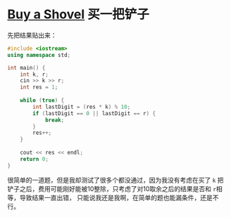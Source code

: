 # [Buy a Shovel](https://codeforces.com/problemset/problem/732/A)  买一把铲子

先把结果贴出来：

```cpp
#include <iostream>
using namespace std;

int main() {
    int k, r;
    cin >> k >> r;
    int res = 1;
    
    while (true) {
        int lastDigit = (res * k) % 10;
        if (lastDigit == 0 || lastDigit == r) {
            break;
        }
        res++;
    }
    
    cout << res << endl;
    return 0;
}


```
很简单的一道题，但是我却测试了很多个都没通过，因为我没有考虑在买了 `k` 把铲子之后，费用可能刚好能被10整除，只考虑了对10取余之后的结果是否和 `r`相等，导致结果一直出错，
只能说我还是我啊，在简单的题也能漏条件，还是不行。
